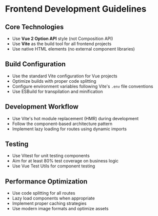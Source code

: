 # Frontend Development Guidelines

## Core Technologies
- Use **Vue 2 Option API** style (not Composition API)
- Use **Vite** as the build tool for all frontend projects
- Use native HTML elements (no external component libraries)

## Build Configuration
- Use the standard Vite configuration for Vue projects
- Optimize builds with proper code splitting
- Configure environment variables following Vite's `.env` file conventions
- Use ESBuild for transpilation and minification

## Development Workflow
- Use Vite's hot module replacement (HMR) during development
- Follow the component-based architecture pattern
- Implement lazy loading for routes using dynamic imports

## Testing
- Use Vitest for unit testing components
- Aim for at least 80% test coverage on business logic
- Use Vue Test Utils for component testing

## Performance Optimization
- Use code splitting for all routes
- Lazy load components when appropriate
- Implement proper caching strategies
- Use modern image formats and optimize assets